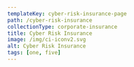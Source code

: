 ```yaml
---
templateKey: cyber-risk-insurance-page
path: /cyber-risk-insurance
collectionType: corporate-insurance
title: Cyber Risk Insurance
image: /img/ci-iconv2.svg
alt: Cyber Risk Insurance
tags: [one, five]
---
```

